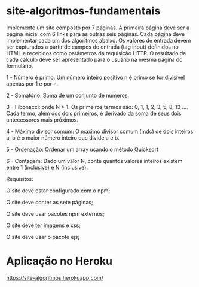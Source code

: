 # site-algoritmos-fundamentais
Implemente um site composto por 7 páginas. A primeira página deve ser a página inicial com 6 links para as outras seis páginas. Cada página deve implementar cada um dos algoritmos abaixo. Os valores de entrada devem ser capturados a partir de campos de entrada (tag input) definidos no HTML e recebidos como parâmetros da requisição HTTP. O resultado de cada cálculo deve ser apresentado para o usuário na mesma página do formulário. 


1 - Número é primo: Um número inteiro positivo n é primo se for divisível apenas por 1 e por n.

2 - Somatório: Soma de um conjunto de números.

3 - Fibonacci: onde N > 1. Os primeiros termos são: 0, 1, 1, 2, 3, 5, 8, 13 …. Cada termo, além dos dois primeiros, é derivado da soma de seus dois antecessores mais próximos.

4 - Máximo divisor comum: O máximo divisor comum (mdc) de dois inteiros a, b é o maior número inteiro que divide a e b.

5 - Ordenação: Ordenar um array usando o método Quicksort

6 - Contagem: Dado um valor N, conte quantos valores inteiros existem entre 1 (inclusive) e N (inclusive).


Requisitos:

O site deve estar configurado com o npm;

O site deve conter as sete páginas;

O site deve usar pacotes npm externos;

O site deve ter imagens e css;

O site deve usar o pacote ejs;

# Aplicação no Heroku
https://site-algoritmos.herokuapp.com/
